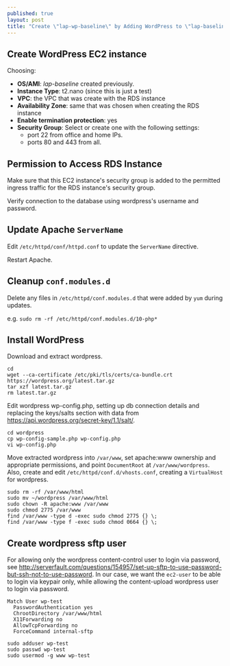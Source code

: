 ```yaml
---
published: true
layout: post
title: "Create \"lap-wp-baseline\" by Adding WordPress to \"lap-baseline\" on an AWS VPC with EC2 Linux and RDS MariaDB, Take 3"
---
```




## Create WordPress EC2 instance

Choosing:

- **OS/AMI**: _lap-baseline_ created previously.
- **Instance Type**: t2.nano (since this is just a test)
- **VPC**: the VPC that was create with the RDS instance
- **Availability Zone**: same that was chosen when creating the RDS instance
- **Enable termination protection**: yes
- **Security Group**: Select or create one with the following settings:
	- port 22 from office and home IPs.
    - ports 80 and 443 from all.

## Permission to Access RDS Instance

Make sure that this EC2 instance's security group is added to the permitted ingress traffic for the RDS instance's security group.

Verify connection to the database using wordpress's username and password.


## Update Apache `ServerName`

Edit `/etc/httpd/conf/httpd.conf` to update the `ServerName` directive.

Restart Apache.


## Cleanup `conf.modules.d`

Delete any files in `/etc/httpd/conf.modules.d` that were added by `yum` during updates.

e.g. `sudo rm -rf /etc/httpd/conf.modules.d/10-php*`


## Install WordPress

Download and extract wordpress.

```
cd
wget --ca-certificate /etc/pki/tls/certs/ca-bundle.crt https://wordpress.org/latest.tar.gz
tar xzf latest.tar.gz
rm latest.tar.gz
```

Edit wordpress wp-config.php, setting up db connection details and replacing the keys/salts section with data from https://api.wordpress.org/secret-key/1.1/salt/.

```
cd wordpress
cp wp-config-sample.php wp-config.php
vi wp-config.php
```

Move extracted wordpress into `/var/www`, set apache:www ownership and appropriate permissions, and point `DocumentRoot` at `/var/www/wordpress`. Also, create and edit `/etc/httpd/conf.d/vhosts.conf`, creating a `VirtualHost` for wordpress.

```
sudo rm -rf /var/www/html
sudo mv ~/wordpress /var/www/html
sudo chown -R apache:www /var/www
sudo chmod 2775 /var/www
find /var/www -type d -exec sudo chmod 2775 {} \;
find /var/www -type f -exec sudo chmod 0664 {} \;
```


## Create wordpress sftp user

For allowing only the wordpress content-control user to login via password, see http://serverfault.com/questions/154957/set-up-sftp-to-use-password-but-ssh-not-to-use-password. In our case, we want the `ec2-user` to be able to login via keypair only, while allowing the content-upload wordpress user to login via password.

```
Match User wp-test
  PasswordAuthentication yes
  ChrootDirectory /var/www/html
  X11Forwarding no
  AllowTcpForwarding no
  ForceCommand internal-sftp
```

```
sudo adduser wp-test
sudo passwd wp-test
sudo usermod -g www wp-test

```
